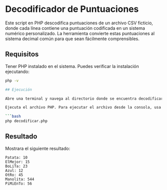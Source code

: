 # Decodificador de Puntuaciones

Este script en PHP descodifica puntuaciones de un archivo CSV ficticio, donde cada línea contiene una puntuación codificada en un sistema numérico personalizado. La herramienta convierte estas puntuaciones al sistema decimal común para que sean fácilmente comprensibles.

## Requisitos

Tener PHP instalado en el sistema. Puedes verificar la instalación ejecutando:
   ```bash
   php -v 

## Ejecución 

Abre una terminal y navega al directorio donde se encuentra decodificar.php

Ejecuta el archivo PHP. Para ejecutar el archivo desde la consola, usa el siguiente comando:

  ```bash
   php decodificar.php
 ``` 

## Resultado 
Mostrara el siguiente resultado:
 ````
Patata: 10
ElMejor: 15
BoLiTa: 23
Azul: 12
OtRo: 45
Manolita: 544
PiMiEnTo: 56
